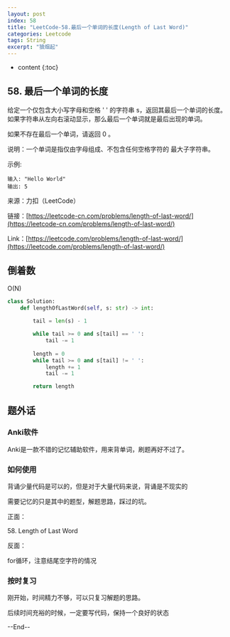 ```yaml
---
layout: post
index: 58
title: "LeetCode-58.最后一个单词的长度(Length of Last Word)"
categories: Leetcode
tags: String
excerpt: "狼烟起"
---
```


* content
{:toc}

## 58. 最后一个单词的长度

给定一个仅包含大小写字母和空格 ' ' 的字符串 s，返回其最后一个单词的长度。如果字符串从左向右滚动显示，那么最后一个单词就是最后出现的单词。

如果不存在最后一个单词，请返回 0 。

说明：一个单词是指仅由字母组成、不包含任何空格字符的 最大子字符串。

示例:

```
输入: "Hello World"
输出: 5
```

来源：力扣（LeetCode）

链接：[https://leetcode-cn.com/problems/length-of-last-word/](https://leetcode-cn.com/problems/length-of-last-word/)

Link：[https://leetcode.com/problems/length-of-last-word/](https://leetcode.com/problems/length-of-last-word/)

## 倒着数

O(N)

```python
class Solution:
    def lengthOfLastWord(self, s: str) -> int:
        
        tail = len(s) - 1

        while tail >= 0 and s[tail] == ' ':
            tail -= 1
            
        length = 0
        while tail >= 0 and s[tail] != ' ':
            length += 1
            tail -= 1

        return length
```

## 题外话

### Anki软件

Anki是一款不错的记忆辅助软件，用来背单词，刷题再好不过了。

### 如何使用

背诵少量代码是可以的，但是对于大量代码来说，背诵是不现实的

需要记忆的只是其中的题型，解题思路，踩过的坑。

正面：

58\. Length of Last Word

反面：

for循环，注意结尾空字符的情况

### 按时复习

刚开始，时间精力不够，可以只复习解题的思路。

后续时间充裕的时候，一定要写代码，保持一个良好的状态

--End--